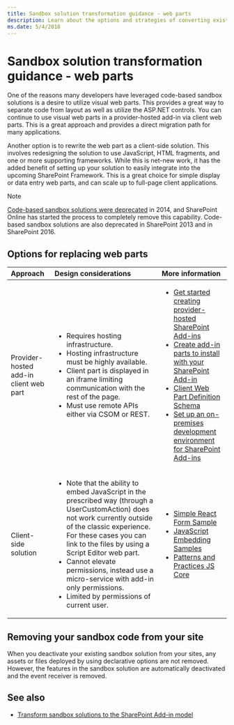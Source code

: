 ```yaml
---
title: Sandbox solution transformation guidance - web parts
description: Learn about the options and strategies of converting existing functionality to SharePoint Add-in model or alternative solutions.
ms.date: 5/4/2018
---
```


# Sandbox solution transformation guidance - web parts

One of the reasons many developers have leveraged code-based sandbox solutions is a desire to utilize visual web parts. This provides a great way to separate code from layout as well as utilize the ASP.NET controls. You can continue to use visual web parts in a provider-hosted add-in via client web parts. This is a great approach and provides a direct migration path for many applications.

Another option is to rewrite the web part as a client-side solution. This involves redesigning the solution to use JavaScript, HTML fragments, and one or more supporting frameworks. While this is net-new work, it has the added benefit of setting up your solution to easily integrate into the upcoming SharePoint Framework. This is a great choice for simple display or data entry web parts, and can scale up to full-page client applications.

> [!NOTE] 
> [Code-based sandbox solutions were deprecated](https://blogs.msdn.microsoft.com/sharepointdev/2014/01/14/deprecation-of-custom-code-in-sandboxed-solutions/) in 2014, and SharePoint Online has started the process to completely remove this capability. Code-based sandbox solutions are also deprecated in SharePoint 2013 and in SharePoint 2016.

## Options for replacing web parts

|Approach|Design considerations|More information|
|:-----|:-----|:-----|
|Provider-hosted add-in client web part|<ul><li>Requires hosting infrastructure.</li><li>Hosting infrastructure must be highly available.</li><li>Client part is displayed in an iframe limiting communication with the rest of the page.</li><li>Must use remote APIs either via CSOM or REST.</li></ul>|<ul><li>[Get started creating provider-hosted SharePoint Add-ins](../sp-add-ins/get-started-creating-provider-hosted-sharepoint-add-ins.md)</li><li>[Create add-in parts to install with your SharePoint Add-in](../sp-add-ins/create-add-in-parts-to-install-with-your-sharepoint-add-in.md)</li><li>[Client Web Part Definition Schema](https://msdn.microsoft.com/en-us/library/office/dn481208.aspx)</li><li>[Set up an on-premises development environment for SharePoint Add-ins](../sp-add-ins/set-up-an-on-premises-development-environment-for-sharepoint-add-ins.md)</li></ul>|
|Client-side solution|<ul><li>Note that the ability to embed JavaScript in the prescribed way (through a UserCustomAction) does not work currently outside of the classic experience. For these cases you can link to the files by using a Script Editor web part.</li><li>Cannot elevate permissions, instead use a micro-service with add-in only permissions.</li><li>Limited by permissions of current user.</li></ul>|<ul><li>[Simple React Form Sample](https://github.com/SharePoint/PnP/tree/dev/Samples/SharePoint.React.SupportTicket)</li><li>[JavaScript Embedding Samples](https://github.com/SharePoint/PnP/tree/master/Samples/Core.JavaScript)</li><li>[Patterns and Practices JS Core](https://github.com/SharePoint/PnP-JS-Core/)</li></ul>|


## Removing your sandbox code from your site

When you deactivate your existing sandbox solution from your sites, any assets or files deployed by using declarative options are not removed. However, the features in the sandbox solution are automatically deactivated and the event receiver is removed.


## See also

- [Transform sandbox solutions to the SharePoint Add-in model](sandbox-solution-transformation-guidance.md)